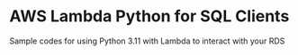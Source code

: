 # AWS Lambda Python for SQL Clients

Sample codes for using Python 3.11 with Lambda to interact with your RDS
